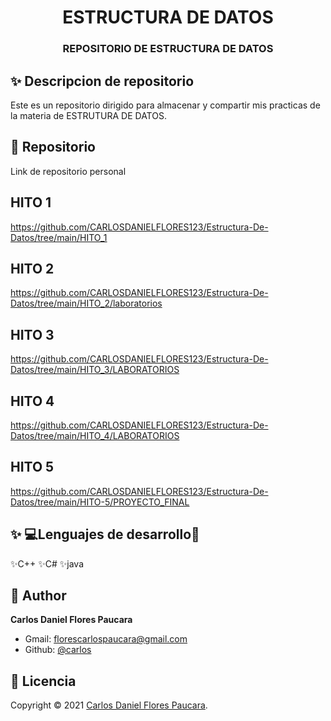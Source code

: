 <h1 align="center">ESTRUCTURA DE DATOS</h1>
<h3 align="center">REPOSITORIO DE ESTRUCTURA DE DATOS</h3>

## ✨ Descripcion de repositorio

Este es un repositorio dirigido para almacenar y compartir mis practicas de la materia de ESTRUTURA DE DATOS.


## 🚀 Repositorio

Link de repositorio personal





## HITO 1

https://github.com/CARLOSDANIELFLORES123/Estructura-De-Datos/tree/main/HITO_1

## HITO 2

https://github.com/CARLOSDANIELFLORES123/Estructura-De-Datos/tree/main/HITO_2/laboratorios

## HITO 3

https://github.com/CARLOSDANIELFLORES123/Estructura-De-Datos/tree/main/HITO_3/LABORATORIOS


## HITO 4

https://github.com/CARLOSDANIELFLORES123/Estructura-De-Datos/tree/main/HITO_4/LABORATORIOS

## HITO 5


https://github.com/CARLOSDANIELFLORES123/Estructura-De-Datos/tree/main/HITO-5/PROYECTO_FINAL



## ✨ 💻Lenguajes de desarrollo👻
✨C++
✨C#
✨java

## 👤 Author

**Carlos Daniel Flores Paucara**

- Gmail: [florescarlospaucara@gmail.com]()
- Github: [@carlos](https://github.com/CARLOSDANIELFLORES123/Estructura-De-Datos)

## 📝 Licencia

Copyright © 2021 [Carlos Daniel Flores Paucara](https://github.com/CARLOSDANIELFLORES123/Estructura-De-Datos).


